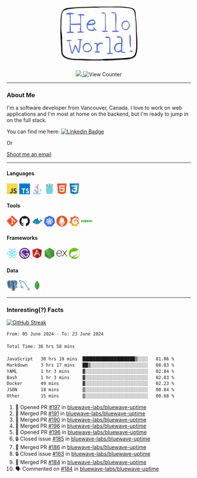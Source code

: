 <div align="center">
    <img src="./img/hello_world.webp" height="200px" width="">
    <div>
        <a href="https://www.linkedin.com/in/ajhollid">
            <img src="https://img.shields.io/badge/LinkedIn-blue"/>
        </a>
        <img src="https://komarev.com/ghpvc/?username=ajhollid&color=yellow" alt="View Counter">
    </div>
</div>

---

### About Me

I'm a software developer from Vancouver, Canada. I love to work on web applications and I'm most at home on the backend, but I'm ready to jump in on the full stack.

You can find me here: [![Linkedin Badge](https://img.shields.io/badge/-ajhollid-blue?style=flat&logo=Linkedin&logoColor=white)](https://www.linkedin.com/in/ajhollid)

Or

[Shoot me an email](mailto:ajhollid@gmail.com)

---

#### Languages

<div>
    <img src="./img/devicons/javascript-original.svg" width=30 height=30 alt="JavaScript">
    <img src="/img/devicons/typescript-original.svg" width=30 height=30 alt="TypeScript">
    <img src="./img/devicons/java-original.svg" width=30 height=30 alt="Java">
    <img src="./img/devicons/go-original.svg" width=30 height=30 alt="Golang">
    <img src="./img/devicons/html5-original.svg" width=30 height=30 alt="HTML 5">
    <img src="./img/devicons/css3-original.svg" width=30 height=30 alt="CSS 3">
</div>

#### Tools

<div>
    <img src="./img/devicons/git-original.svg" width=30 height=30 alt="Git">
    <img src="./img/devicons/github-original.svg" width=30 height=30 alt="Github">
    <img src="./img/devicons/docker-original.svg" width=30 
    height=30 alt="Docker">
    <img src="./img/devicons/kubernetes-original.svg" width=30 height=30 alt="K8">
    <img src="./img/devicons/prometheus-original.svg" width=30 height=30 alt="Prometheus">
    <img src="./img/devicons/grafana-original.svg" width=30 height=30 alt="Grafana">
    <img src="./img/devicons/nginx-original.svg" width=30 height=30 alt="Nginx">
</div>

#### Frameworks

<div>
    <img src="./img/devicons/react-original.svg" width=30 height=30 alt="React">
    <img src="./img/devicons/gatsby-original.svg" width=30 height=30 alt="Gatsby">
    <img src="./img/devicons/angularjs-original.svg" width=30 height=30 alt="AngularJS">
    <img src="./img/devicons/nodejs-original.svg" width=30 height=30 alt="NodeJS">
    <img src="./img/devicons/express-original.svg" width=30 height=30 alt="Express">
    <img src="./img/devicons/spring-original.svg" width=30 height=30 alt="Spring">
</div>

#### Data

<div>
    <img src="./img/devicons/postgresql-original.svg" width=30 height=30 alt="Postgresql">
    <img src="./img/devicons/mysql-original.svg" width=30 height=30 alt="Mysql">
    <img src="./img/devicons/mongodb-original.svg" width=30 height=30 alt="MongoDB">
</div>

---

### Interesting(?) Facts

[![GitHub Streak](http://github-readme-streak-stats.herokuapp.com?user=ajhollid)](https://git.io/streak-stats)

 <!--START_SECTION:waka-->

```txt
From: 05 June 2024 - To: 23 June 2024

Total Time: 36 hrs 58 mins

JavaScript   30 hrs 10 mins  ████████████████████▒░░░░   81.06 %
Markdown     3 hrs 17 mins   ██▒░░░░░░░░░░░░░░░░░░░░░░   08.83 %
YAML         1 hr 3 mins     ▓░░░░░░░░░░░░░░░░░░░░░░░░   02.84 %
Bash         1 hr 3 mins     ▓░░░░░░░░░░░░░░░░░░░░░░░░   02.83 %
Docker       49 mins         ▓░░░░░░░░░░░░░░░░░░░░░░░░   02.23 %
JSON         18 mins         ▒░░░░░░░░░░░░░░░░░░░░░░░░   00.84 %
Other        15 mins         ▒░░░░░░░░░░░░░░░░░░░░░░░░   00.68 %
```

<!--END_SECTION:waka-->


<!--START_SECTION:activity-->
1. 💪 Opened PR [#197](https://github.com/bluewave-labs/bluewave-uptime/pull/197) in [bluewave-labs/bluewave-uptime](https://github.com/bluewave-labs/bluewave-uptime)
2. 🎉 Merged PR [#191](https://github.com/bluewave-labs/bluewave-uptime/pull/191) in [bluewave-labs/bluewave-uptime](https://github.com/bluewave-labs/bluewave-uptime)
3. 🎉 Merged PR [#190](https://github.com/bluewave-labs/bluewave-uptime/pull/190) in [bluewave-labs/bluewave-uptime](https://github.com/bluewave-labs/bluewave-uptime)
4. 🎉 Merged PR [#196](https://github.com/bluewave-labs/bluewave-uptime/pull/196) in [bluewave-labs/bluewave-uptime](https://github.com/bluewave-labs/bluewave-uptime)
5. 💪 Opened PR [#196](https://github.com/bluewave-labs/bluewave-uptime/pull/196) in [bluewave-labs/bluewave-uptime](https://github.com/bluewave-labs/bluewave-uptime)
6. 🔒 Closed issue [#185](https://github.com/bluewave-labs/bluewave-uptime/issues/185) in [bluewave-labs/bluewave-uptime](https://github.com/bluewave-labs/bluewave-uptime)
7. 🎉 Merged PR [#186](https://github.com/bluewave-labs/bluewave-uptime/pull/186) in [bluewave-labs/bluewave-uptime](https://github.com/bluewave-labs/bluewave-uptime)
8. 🔒 Closed issue [#163](https://github.com/bluewave-labs/bluewave-uptime/issues/163) in [bluewave-labs/bluewave-uptime](https://github.com/bluewave-labs/bluewave-uptime)
9. 🎉 Merged PR [#184](https://github.com/bluewave-labs/bluewave-uptime/pull/184) in [bluewave-labs/bluewave-uptime](https://github.com/bluewave-labs/bluewave-uptime)
10. 🗣 Commented on [#184](https://github.com/bluewave-labs/bluewave-uptime/pull/184#issuecomment-2189668810) in [bluewave-labs/bluewave-uptime](https://github.com/bluewave-labs/bluewave-uptime)
<!--END_SECTION:activity-->
